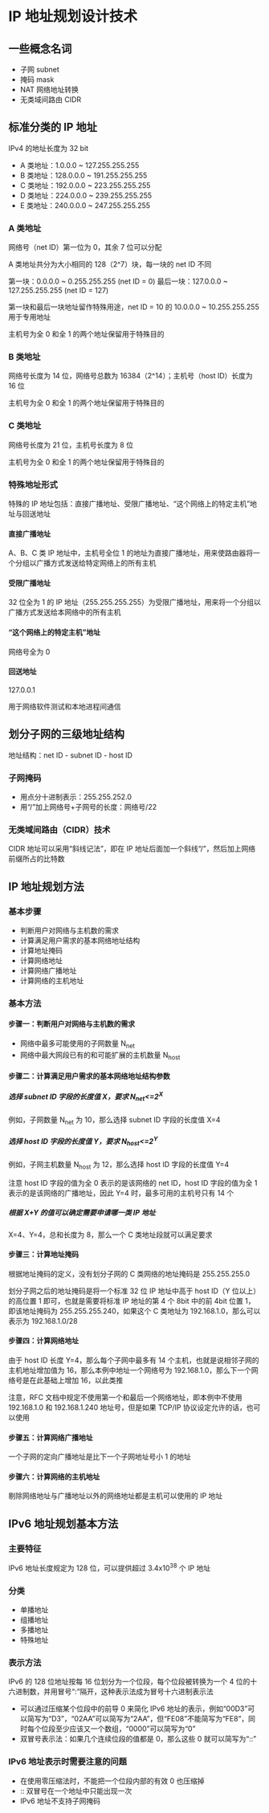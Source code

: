 # IP 地址规划设计技术

## 一些概念名词

* 子网 subnet
* 掩码 mask
* NAT 网络地址转换
* 无类域间路由 CIDR

## 标准分类的 IP 地址

IPv4 的地址长度为 32 bit

* A 类地址：1.0.0.0 ~ 127.255.255.255
* B 类地址：128.0.0.0 ~ 191.255.255.255
* C 类地址：192.0.0.0 ~ 223.255.255.255
* D 类地址：224.0.0.0 ~ 239.255.255.255
* E 类地址：240.0.0.0 ~ 247.255.255.255

### A 类地址

网络号（net ID）第一位为 0，其余 7 位可以分配

A 类地址共分为大小相同的 128（2^7）块，每一块的 net ID 不同

第一块：0.0.0.0 ~ 0.255.255.255 (net ID = 0)
最后一块：127.0.0.0 ~ 127.255.255.255 (net ID = 127)

第一块和最后一块地址留作特殊用途，net ID = 10 的 10.0.0.0 ~ 10.255.255.255 用于专用地址

主机号为全 0 和全 1 的两个地址保留用于特殊目的

### B 类地址

网络号长度为 14 位，网络号总数为 16384（2^14）；主机号（host ID）长度为 16 位

主机号为全 0 和全 1 的两个地址保留用于特殊目的

### C 类地址

网络号长度为 21 位，主机号长度为 8 位

主机号为全 0 和全 1 的两个地址保留用于特殊目的

### 特殊地址形式

特殊的 IP 地址包括：直接广播地址、受限广播地址、“这个网络上的特定主机”地址与回送地址

#### 直接广播地址

A、B、C 类 IP 地址中，主机号全位 1 的地址为直接广播地址，用来使路由器将一个分组以广播方式发送给特定网络上的所有主机

#### 受限广播地址

32 位全为 1 的 IP 地址（255.255.255.255）为受限广播地址，用来将一个分组以广播方式发送给本网络中的所有主机

#### “这个网络上的特定主机”地址

网络号全为 0

#### 回送地址

127.0.0.1

用于网络软件测试和本地进程间通信

## 划分子网的三级地址结构

地址结构：net ID - subnet ID - host ID

### 子网掩码

* 用点分十进制表示：255.255.252.0
* 用“/”加上网络号+子网号的长度：网络号/22

### 无类域间路由（CIDR）技术

CIDR 地址可以采用“斜线记法”，即在 IP 地址后面加一个斜线“/”，然后加上网络前缀所占的比特数

## IP 地址规划方法

### 基本步骤

* 判断用户对网络与主机数的需求
* 计算满足用户需求的基本网络地址结构
* 计算地址掩码
* 计算网络地址
* 计算网络广播地址
* 计算网络的主机地址

### 基本方法

#### 步骤一：判断用户对网络与主机数的需求

* 网络中最多可能使用的子网数量 N<sub>net</sub>
* 网络中最大网段已有的和可能扩展的主机数量 N<sub>host</sub>

#### 步骤二：计算满足用户需求的基本网络地址结构参数

##### 选择 subnet ID 字段的长度值 X，要求 N<sub>net</sub><=2<sup>X</sup>

例如，子网数量 N<sub>net</sub> 为 10，那么选择 subnet ID 字段的长度值 X=4

##### 选择 host ID 字段的长度值 Y，要求 N<sub>host</sub><=2<sup>Y</sup>

例如，子网主机数量 N<sub>host</sub> 为 12，那么选择 host ID 字段的长度值 Y=4

注意 host ID 字段的值为全 0 表示的是该网络的 net ID，host ID 字段的值为全 1 表示的是该网络的广播地址，因此 Y=4 时，最多可用的主机号只有 14 个

##### 根据 X+Y 的值可以确定需要申请哪一类  IP 地址

X=4、Y=4，总和长度为 8，那么一个 C 类地址段就可以满足要求

#### 步骤三：计算地址掩码

根据地址掩码的定义，没有划分子网的 C 类网络的地址掩码是 255.255.255.0

划分子网之后的地址掩码是将一个标准 32 位 IP 地址中高于 host ID（Y 位以上）的高位置 1 即可，也就是需要将标准 IP 地址的第 4 个 8bit 中的前 4bit 位置 1，即该地址掩码为 255.255.255.240，如果这个 C 类地址为 192.168.1.0，那么可以表示为 192.168.1.0/28

#### 步骤四：计算网络地址

由于 host ID 长度 Y=4，那么每个子网中最多有 14 个主机，也就是说相邻子网的主机地址增加值为 16，那么本例中地址一个网络号为 192.168.1.0，那么下一个网络号是在此基础上增加 16，以此类推

注意，RFC 文档中规定不使用第一个和最后一个网络地址，即本例中不使用 192.168.1.0 和 192.168.1.240 地址号，但是如果 TCP/IP 协议设定允许的话，也可以使用

#### 步骤五：计算网络广播地址

一个子网的定向广播地址是比下一个子网地址号小 1 的地址

#### 步骤六：计算网络的主机地址

剔除网络地址与广播地址以外的网络地址都是主机可以使用的 IP 地址

## IPv6 地址规划基本方法

### 主要特征

IPv6 地址长度规定为 128 位，可以提供超过 3.4x10<sup>38</sup> 个 IP 地址

### 分类

* 单播地址
* 组播地址
* 多播地址
* 特殊地址

### 表示方法

IPv6 的 128 位地址按每 16 位划分为一个位段，每个位段被转换为一个 4 位的十六进制数，并用冒号“:”隔开，这种表示法成为冒号十六进制表示法

* 可以通过压缩某个位段中的前导 0 来简化 IPv6 地址的表示，例如“00D3”可以简写为“D3”，“02AA”可以简写为“2AA”，但“FE08”不能简写为“FE8”，同时每个位段至少应该又一个数组，“0000”可以简写为“0”
* 双冒号表示法：如果几个连续位段的值都是 0，那么这些 0 就可以简写为“::”

### IPv6 地址表示时需要注意的问题

* 在使用零压缩法时，不能把一个位段内部的有效 0 也压缩掉
* :: 双冒号在一个地址中只能出现一次
* IPv6 地址不支持子网掩码
